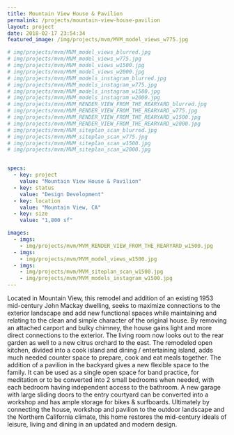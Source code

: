 ```yaml
---
title: Mountain View House & Pavilion
permalink: /projects/mountain-view-house-pavilion
layout: project
date: 2018-02-17 23:54:34
featured_image: /img/projects/mvm/MVM_model_views_w775.jpg

# img/projects/mvm/MVM_model_views_blurred.jpg
# img/projects/mvm/MVM_model_views_w775.jpg
# img/projects/mvm/MVM_model_views_w1500.jpg
# img/projects/mvm/MVM_model_views_w2000.jpg
# img/projects/mvm/MVM_models_instagram_blurred.jpg
# img/projects/mvm/MVM_models_instagram_w775.jpg
# img/projects/mvm/MVM_models_instagram_w1500.jpg
# img/projects/mvm/MVM_models_instagram_w2000.jpg
# img/projects/mvm/MVM_RENDER_VIEW_FROM_THE_REARYARD_blurred.jpg
# img/projects/mvm/MVM_RENDER_VIEW_FROM_THE_REARYARD_w775.jpg
# img/projects/mvm/MVM_RENDER_VIEW_FROM_THE_REARYARD_w1500.jpg
# img/projects/mvm/MVM_RENDER_VIEW_FROM_THE_REARYARD_w2000.jpg
# img/projects/mvm/MVM_siteplan_scan_blurred.jpg
# img/projects/mvm/MVM_siteplan_scan_w775.jpg
# img/projects/mvm/MVM_siteplan_scan_w1500.jpg
# img/projects/mvm/MVM_siteplan_scan_w2000.jpg


specs: 
  - key: project
    value: "Mountain View House & Pavilion"
  - key: status
    value: "Design Development"
  - key: location
    value: "Mountain View, CA"
  - key: size
    value: "1,800 sf"

images:
  - imgs: 
    - img/projects/mvm/MVM_RENDER_VIEW_FROM_THE_REARYARD_w1500.jpg
  - imgs: 
    - img/projects/mvm/MVM_model_views_w1500.jpg
  - imgs: 
    - img/projects/mvm/MVM_siteplan_scan_w1500.jpg
    - img/projects/mvm/MVM_models_instagram_w1500.jpg
---
```


Located in Mountain View, this remodel and addition of an existing 1953 mid-century John Mackay dwelling, seeks to maximize connections to the exterior landscape and add new functional spaces while maintaining and relating to the clean and simple character of the original house. By removing an attached carport and bulky chimney, the house gains light and more direct connections to the exterior. The living room now looks out to the rear garden as well to a new citrus orchard to the east. The remodeled open kitchen, divided into a cook island and dining / entertaining island, adds much needed counter space to prepare, cook and eat meals together. The addition of a pavilion in the backyard gives a new flexible space to the family.  It can be used as a single open space for band practice, for meditation or to be converted into 2 small bedrooms when needed, with each bedroom having independent access to the bathroom.  A new garage with large sliding doors to the entry courtyard can be converted into a workshop and has ample storage for bikes & surfboards. Ultimately by connecting the house, workshop and pavilion to the outdoor landscape and the Northern California climate, this home restores the mid-century ideals of leisure, living and dining in an updated and modern design.
